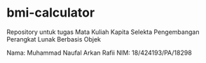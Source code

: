 # bmi-calculator

Repository untuk tugas Mata Kuliah Kapita Selekta Pengembangan Perangkat Lunak Berbasis Objek

Nama: Muhammad Naufal Arkan Rafii
NIM: 18/424193/PA/18298